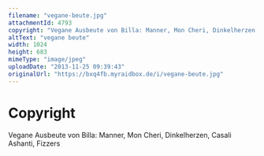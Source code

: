 ```yaml
---
filename: "vegane-beute.jpg"
attachmentId: 4793
copyright: "Vegane Ausbeute von Billa: Manner, Mon Cheri, Dinkelherzen, Casali Ashanti, Fizzers"
altText: "vegane beute"
width: 1024
height: 683
mimeType: "image/jpeg"
uploadDate: "2013-11-25 09:39:43"
originalUrl: "https://bxq4fb.myraidbox.de/i/vegane-beute.jpg"
---
```


# Copyright

Vegane Ausbeute von Billa: Manner, Mon Cheri, Dinkelherzen, Casali Ashanti, Fizzers
